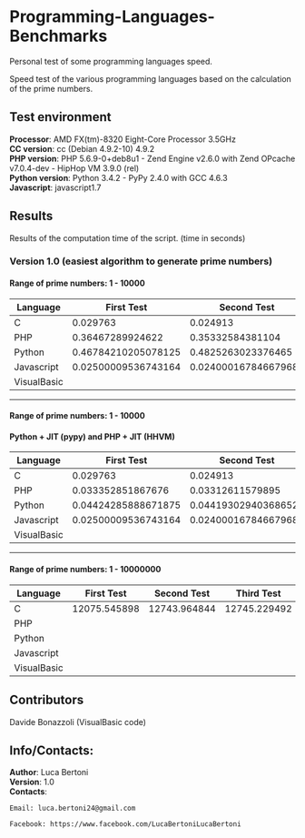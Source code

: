 # Programming-Languages-Benchmarks
Personal test of some programming languages speed.

Speed test of the various programming languages based on the calculation of the prime numbers.

## Test environment
**Processor**: AMD FX(tm)-8320 Eight-Core Processor 3.5GHz  
**CC version**: cc (Debian 4.9.2-10) 4.9.2  
**PHP version**: PHP 5.6.9-0+deb8u1 - Zend Engine v2.6.0 with Zend OPcache v7.0.4-dev - HipHop VM 3.9.0 (rel)  
**Python version**: Python 3.4.2 - PyPy 2.4.0 with GCC 4.6.3  
**Javascript**: javascript1.7  

## Results  
Results of the computation time of the script. (time in seconds)

### Version 1.0 (easiest algorithm to generate prime numbers)  
#### Range of prime numbers: 1 - 10000  
Language | First Test | Second Test | Third Test | Fourth Test | Fifth Test
------------- | ------------- | ------------- | ------------- | ------------- | -------------
C | 0.029763 | 0.024913 | 0.027303 | 0.027144 | 0.024879 |
PHP | 0.36467289924622 | 0.35332584381104 | 0.35406494140625 | 0.34508109092712 | 0.34915208816528
Python | 0.46784210205078125 | 0.4825263023376465 | 0.4931008815765381 | 0.4678316116333008 | 0.4692656993865967
Javascript | 0.02500009536743164 | 0.024000167846679688 | 0.029999971389770508 | 0.026000022888183594 | 0.023999929428100586
VisualBasic |  |  |  |  | 

- - - - - - - - - - - - - - - - - - - -

#### Range of prime numbers: 1 - 10000
#### Python + JIT (pypy) and PHP + JIT (HHVM)  
Language | First Test | Second Test | Third Test | Fourth Test | Fifth Test
------------- | ------------- | ------------- | ------------- | ------------- | -------------
C | 0.029763 | 0.024913 | 0.027303 | 0.027144 | 0.024879 |
PHP | 0.033352851867676 | 0.03312611579895 | 0.032805919647217 | 0.032999992370605 | 0.033019065856934
Python | 0.04424285888671875 | 0.04419302940368652 | 0.04280281066894531 | 044428110122680664 | 0.04435586929321289
Javascript | 0.02500009536743164 | 0.024000167846679688 | 0.029999971389770508 | 0.026000022888183594 | 0.023999929428100586
VisualBasic |  |  |  |  |

- - - - - - - - - - - - - - - - - - - -

#### Range of prime numbers: 1 - 10000000
Language | First Test | Second Test | Third Test | Fourth Test | Fifth Test
------------- | ------------- | ------------- | ------------- | ------------- | -------------
C | 12075.545898 | 12743.964844 | 12745.229492 | 12875.277344 | 12878.816406
PHP |  |  |  |  | 
Python |  |  |  |  | 
Javascript |  |  |  |  |
VisualBasic |  |  |  |  | 

## Contributors
Davide Bonazzoli (VisualBasic code)

## Info/Contacts:
**Author**: Luca Bertoni  
**Version**: 1.0  
**Contacts**:  

	Email: luca.bertoni24@gmail.com

	Facebook: https://www.facebook.com/LucaBertoniLucaBertoni

